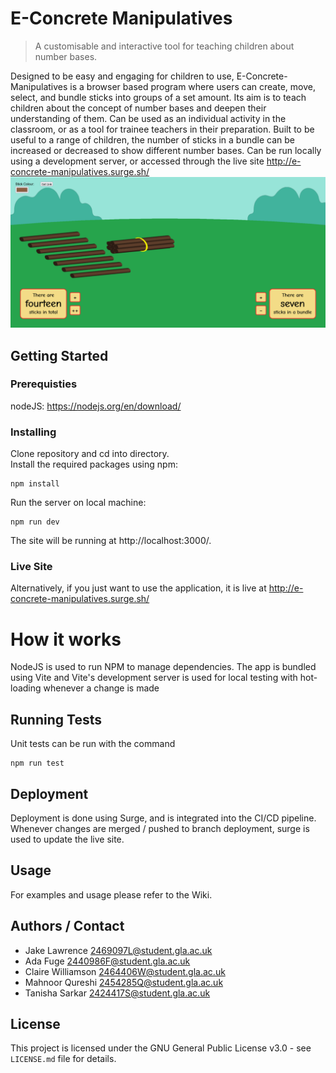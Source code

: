 # E-Concrete Manipulatives
> A customisable and interactive tool for teaching children about number bases.

Designed to be easy and engaging for children to use, E-Concrete-Manipulatives is a browser based program where users can create, move, select, and bundle sticks into groups of a set amount. Its aim is to teach children about the concept of number bases and deepen their understanding of them. Can be used as an individual activity in the classroom, or as a tool for trainee teachers in their preparation. Built to be useful to a range of children, the number of sticks in a bundle can be increased or decreased to show different number bases. Can be run locally using a development server, or accessed through the live site http://e-concrete-manipulatives.surge.sh/
![](screenshot.png)

## Getting Started
### Prerequisties 
nodeJS:
https://nodejs.org/en/download/

### Installing
Clone repository and cd into directory. \
Install the required packages using npm:
```
npm install
```
Run the server on local machine:
```
npm run dev
```
The site will be running at http://localhost:3000/.

### Live Site
Alternatively, if you just want to use the application, it is live at
http://e-concrete-manipulatives.surge.sh/

# How it works
NodeJS is used to run NPM to manage dependencies.
The app is bundled using Vite and Vite's development server is used for local testing with hot-loading whenever a change is made

## Running Tests
Unit tests can be run with the command
```
npm run test
```

## Deployment
Deployment is done using Surge, and is integrated into the CI/CD pipeline.
Whenever changes are merged / pushed to branch deployment, surge is used to update the live site.

## Usage
For examples and usage please refer to the Wiki.

## Authors / Contact
- Jake Lawrence 2469097L@student.gla.ac.uk
- Ada Fuge 2440986F@student.gla.ac.uk
- Claire Williamson 2464406W@student.gla.ac.uk
- Mahnoor Qureshi 2454285Q@student.gla.ac.uk
- Tanisha Sarkar 2424417S@student.gla.ac.uk


## License
This project is licensed under the GNU General Public License v3.0 - see `LICENSE.md` file for details.
